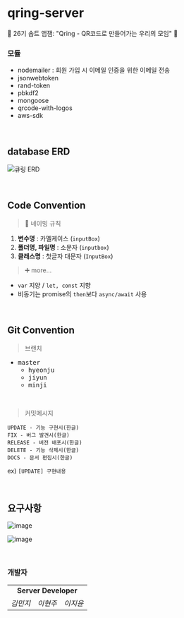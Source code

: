 # qring-server
🐬 26기 솝트 앱잼: "Qring - QR코드로 만들어가는 우리의 모임" 🐬



### 모듈

- nodemailer : 회원 가입 시 이메일 인증을 위한 이메일 전송
- jsonwebtoken
- rand-token
- pbkdf2
- mongoose
- qrcode-with-logos
- aws-sdk



<br>

## database ERD
![큐링 ERD](https://user-images.githubusercontent.com/37949197/86369943-10cc8800-bcba-11ea-95f2-d1f434d59032.png)

<br>



## Code Convention

> 👅 네이밍 규칙

1. **변수명** : 카멜케이스  (`inputBox`)
2. **폴더명, 파일명** : 소문자 (`inputbox`)
3. **클래스명** : 첫글자 대문자 (`InputBox`)

> ➕ more...

- `var` 지양 / `let, const` 지향
- 비동기는 promise의 `then`보다 `async/await` 사용



<br>



## Git Convention

>  브랜치


* <kbd>master</kbd>
  * <kbd>hyeonju</kbd>
  * <kbd>jiyun</kbd>
  * <kbd>minji</kbd>

<br>



> 커밋메시지

```
UPDATE - 기능 구현시(한글)
FIX - 버그 발견시(한글)
RELEASE - 버전 배포시(한글)
DELETE - 기능 삭제시(한글)
DOCS - 문서 편집시(한글)
```

ex) `[UPDATE] 구현내용`

<br>



## 요구사항

![image](https://user-images.githubusercontent.com/37949197/86433606-297a8380-bd36-11ea-9e78-fd7675928dbc.png)

![image](https://user-images.githubusercontent.com/37949197/86433612-2f706480-bd36-11ea-9d88-e8cd414fe5b9.png)

 

<br>



### 개발자

<table>
    <tr align="center">
      <td colspan="3"><b>Server Developer<b></td>
    </tr>
    <tr align="center">
        <td>
            <I>김민지</I>
        </td>
        <td>
            <I>이현주</I>
        </td>
        <td>
            <I>이지윤</I>
        </td>
    </tr>
</table>





